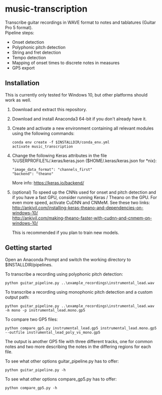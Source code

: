 # music-transcription
Transcribe guitar recordings in WAVE format to notes and tablatures (Guitar Pro 5 format).  
Pipeline steps:
- Onset detection
- Polyphonic pitch detection
- String and fret detection
- Tempo detection
- Mapping of onset times to discrete notes in measures
- GP5 export

## Installation
This is currently only tested for Windows 10, but other platforms should work as well.
1. Download and extract this repository.
2. Download and install Anaconda3 64-bit if you don't already have it.
3. Create and activate a new environment containing all relevant modules using the following commands:
   ```
   conda env create -f $INSTALLDIR/conda_env.yml
   activate music_transcription
   ```
4. Change the following Keras attributes in the file %USERPROFILE%/.keras/keras.json ($HOME/.keras/keras.json for \*nix):
   ```
   "image_data_format": "channels_first"
   "backend": "theano"
   ```
   More info: https://keras.io/backend/  
5. (optional) To speed up the CNNs used for onset and pitch detection and if you have a fast GPU, consider running Keras / Theano on the   GPU. For even more speed, activate CuDNN and CNMeM. See these two links:  
   http://ankivil.com/installing-keras-theano-and-dependencies-on-windows-10/  
   http://ankivil.com/making-theano-faster-with-cudnn-and-cnmem-on-windows-10/  
   
   This is recommended if you plan to train new models.

## Getting started
Open an Anaconda Prompt and switch the working directory to $INSTALLDIR/pipelines.  
  
To transcribe a recording using polyphonic pitch detection:
```
python guitar_pipeline.py ..\example_recordings\instrumental_lead.wav
```
  
To transcribe a recording using monophonic pitch detection and a custom output path:
```
python guitar_pipeline.py ..\example_recordings\instrumental_lead.wav -m mono -p instrumental_lead.mono.gp5
```
  
To compare two GP5 files:
```
python compare_gp5.py instrumental_lead.gp5 instrumental_lead.mono.gp5 --outfile instrumental_lead_poly_vs_mono.gp5
```
The output is another GP5 file with three different tracks, one for common notes and two more describing the notes in the differing regions for each file.  
  
To see what other options guitar_pipeline.py has to offer:
```
python guitar_pipeline.py -h
```
To see what other options compare_gp5.py has to offer:
```
python compare_gp5.py -h
```
